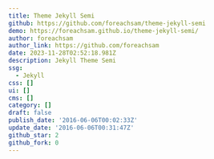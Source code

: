 ```yaml
---
title: Theme Jekyll Semi
github: https://github.com/foreachsam/theme-jekyll-semi
demo: https://foreachsam.github.io/theme-jekyll-semi/
author: foreachsam
author_link: https://github.com/foreachsam
date: 2023-11-28T02:52:18.981Z
description: Jekyll Theme Semi
ssg:
  - Jekyll
css: []
ui: []
cms: []
category: []
draft: false
publish_date: '2016-06-06T00:02:33Z'
update_date: '2016-06-06T00:31:47Z'
github_star: 2
github_fork: 0
---
```

